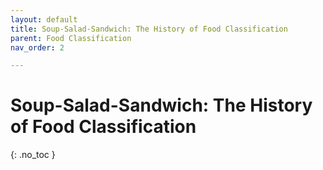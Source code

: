 ```yaml
---
layout: default
title: Soup-Salad-Sandwich: The History of Food Classification
parent: Food Classification
nav_order: 2

---
```


# Soup-Salad-Sandwich: The History of Food Classification

{: .no_toc }
